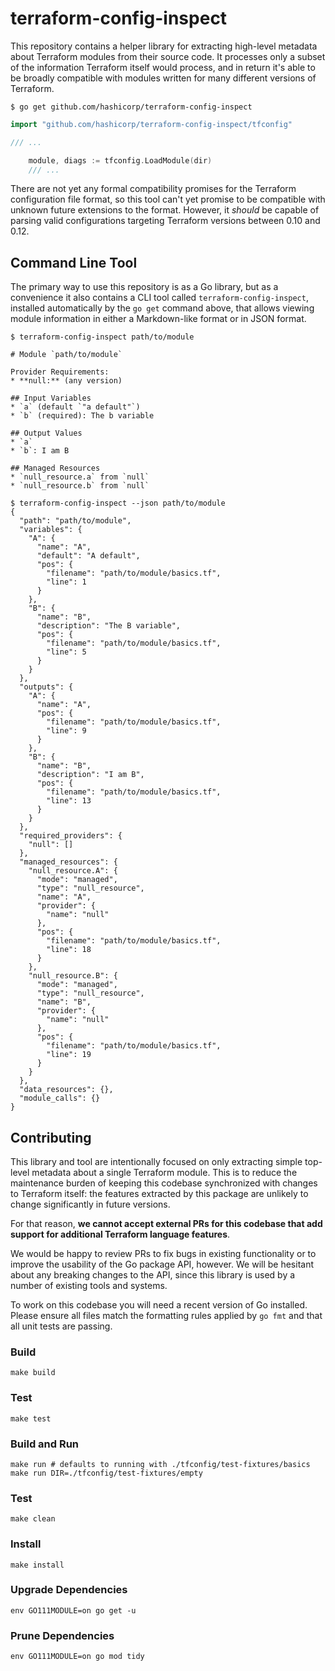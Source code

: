 # terraform-config-inspect

This repository contains a helper library for extracting high-level metadata
about Terraform modules from their source code. It processes only a subset
of the information Terraform itself would process, and in return it's able
to be broadly compatible with modules written for many different versions of
Terraform.

```
$ go get github.com/hashicorp/terraform-config-inspect
```

```go
import "github.com/hashicorp/terraform-config-inspect/tfconfig"

/// ...

    module, diags := tfconfig.LoadModule(dir)
    /// ...
```

There are not yet any formal compatibility promises for the Terraform
configuration file format, so this tool can't yet promise to be compatible
with unknown future extensions to the format. However, it *should* be capable
of parsing valid configurations targeting Terraform versions between 0.10
and 0.12.

## Command Line Tool

The primary way to use this repository is as a Go library, but as a convenience
it also contains a CLI tool called `terraform-config-inspect`, installed
automatically by the `go get` command above, that allows viewing module
information in either a Markdown-like format or in JSON format.

```
$ terraform-config-inspect path/to/module

# Module `path/to/module`

Provider Requirements:
* **null:** (any version)

## Input Variables
* `a` (default `"a default"`)
* `b` (required): The b variable

## Output Values
* `a`
* `b`: I am B

## Managed Resources
* `null_resource.a` from `null`
* `null_resource.b` from `null`
```

```
$ terraform-config-inspect --json path/to/module
{
  "path": "path/to/module",
  "variables": {
    "A": {
      "name": "A",
      "default": "A default",
      "pos": {
        "filename": "path/to/module/basics.tf",
        "line": 1
      }
    },
    "B": {
      "name": "B",
      "description": "The B variable",
      "pos": {
        "filename": "path/to/module/basics.tf",
        "line": 5
      }
    }
  },
  "outputs": {
    "A": {
      "name": "A",
      "pos": {
        "filename": "path/to/module/basics.tf",
        "line": 9
      }
    },
    "B": {
      "name": "B",
      "description": "I am B",
      "pos": {
        "filename": "path/to/module/basics.tf",
        "line": 13
      }
    }
  },
  "required_providers": {
    "null": []
  },
  "managed_resources": {
    "null_resource.A": {
      "mode": "managed",
      "type": "null_resource",
      "name": "A",
      "provider": {
        "name": "null"
      },
      "pos": {
        "filename": "path/to/module/basics.tf",
        "line": 18
      }
    },
    "null_resource.B": {
      "mode": "managed",
      "type": "null_resource",
      "name": "B",
      "provider": {
        "name": "null"
      },
      "pos": {
        "filename": "path/to/module/basics.tf",
        "line": 19
      }
    }
  },
  "data_resources": {},
  "module_calls": {}
}
```

## Contributing

This library and tool are intentionally focused on only extracting simple
top-level metadata about a single Terraform module. This is to reduce the
maintenance burden of keeping this codebase synchronized with changes to
Terraform itself: the features extracted by this package are unlikely to change
significantly in future versions.

For that reason, **we cannot accept external PRs for this codebase that add support for additional Terraform language features**.

We would be happy to review PRs to fix bugs in existing functionality or to
improve the usability of the Go package API, however. We will be hesitant about
any breaking changes to the API, since this library is used by a number of
existing tools and systems.

To work on this codebase you will need a recent version of Go installed. Please
ensure all files match the formatting rules applied by `go fmt` and that all
unit tests are passing.

### Build

```
make build
```

### Test

```
make test
```

### Build and Run

```
make run # defaults to running with ./tfconfig/test-fixtures/basics
make run DIR=./tfconfig/test-fixtures/empty
```

### Test

```
make clean
```

### Install

```
make install
```

### Upgrade Dependencies

```
env GO111MODULE=on go get -u
```

### Prune Dependencies

```
env GO111MODULE=on go mod tidy
```
